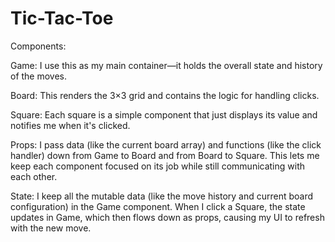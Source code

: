 # Tic-Tac-Toe
Components:

Game: I use this as my main container—it holds the overall state and history of the moves.

Board: This renders the 3×3 grid and contains the logic for handling clicks.

Square: Each square is a simple component that just displays its value and notifies me when it's clicked.

Props:
I pass data (like the current board array) and functions (like the click handler) down from Game to Board and from Board to Square. This lets me keep each component focused on its job while still communicating with each other.

State:
I keep all the mutable data (like the move history and current board configuration) in the Game component. When I click a Square, the state updates in Game, which then flows down as props, causing my UI to refresh with the new move.
